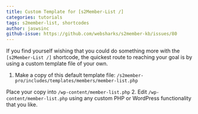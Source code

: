 ```yaml
---
title: Custom Template for [s2Member-List /]
categories: tutorials
tags: s2member-list, shortcodes
author: jaswsinc
github-issue: https://github.com/websharks/s2member-kb/issues/80
---
```


If you find yourself wishing that you could do something more with the `[s2Member-List /]` shortcode, the quickest route to reaching your goal is by using a custom template file of your own.

1. Make a copy of this default template file: `/s2member-pro/includes/templates/members/member-list.php`

  Place your copy into `/wp-content/member-list.php`
2. Edit `/wp-content/member-list.php` using any custom PHP or WordPress functionality that you like.
